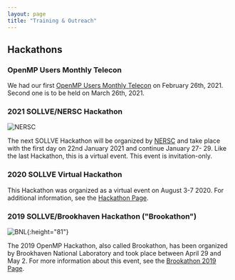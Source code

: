 ```yaml
---
layout: page
title: "Training & Outreach"
---
```


## Hackathons

### OpenMP Users Monthly Telecon

We had our first [OpenMP Users Monthly Telecon](https://www.exascaleproject.org/event/sollve-monthly-telecons/) on February 26th, 2021. Second one is to be held on March 26th, 2021.

### 2021 SOLLVE/NERSC Hackathon

![NERSC]({{site.baseurl}}/images/nersc.png)

The next SOLLVE Hackathon will be organized by [NERSC](https://www.nersc.gov/) and take place with the first day on 22nd January 2021 and continue January 27- 29.  Like the last Hackathon, this is a virtual event.  This event is invitation-only.

### 2020 SOLLVE Virtual Hackathon

This Hackathon was organized as a virtual event on August 3-7 2020. For additional information, see the [Hackathon Page](https://sites.google.com/view/omp-hack-2020).

### 2019 SOLLVE/Brookhaven Hackathon ("Brookathon")

![BNL]({{site.baseurl}}/images/bnl.svg){:height="81"}

The 2019 OpenMP Hackathon, also called Brookathon, has been organized by Brookhaven National Laboratory and took place between April 29 and May 2. For more information about this event, see the [Brookathon 2019 Page](https://www.bnl.gov/ompbrookathon2019/).
